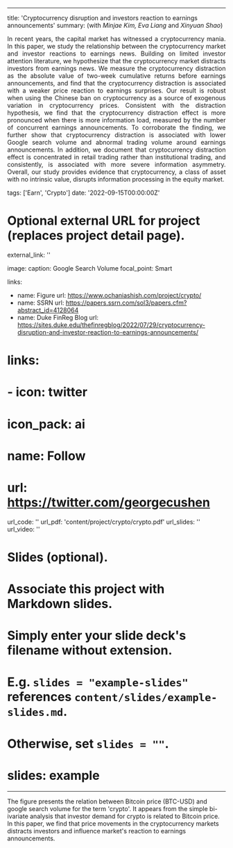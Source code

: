 
---
title: 'Cryptocurrency disruption and investors reaction to earnings announcements'
summary: (with *Minjae Kim, Eva Liang* and *Xinyuan Shao*) </br> <DIV align="justify"> In recent years, the capital market has witnessed a cryptocurrency mania. In this paper, we study the relationship between the cryptocurrency market and investor reactions to earnings news. Building on limited investor attention literature, we hypothesize that the cryptocurrency market distracts investors from earnings news. We measure the cryptocurrency distraction as the absolute value of two-week cumulative returns before earnings announcements, and find that the cryptocurrency distraction is associated with a weaker price reaction to earnings surprises. Our result is robust when using the Chinese ban on cryptocurrency as a source of exogenous variation in cryptocurrency prices. Consistent with the distraction hypothesis, we find that the cryptocurrency distraction effect is more pronounced when there is more information load, measured by the number of concurrent earnings announcements. To corroborate the finding, we further show that cryptocurrency distraction is associated with lower Google search volume and abnormal trading volume around earnings announcements. In addition, we document that cryptocurrency distraction effect is concentrated in retail trading rather than institutional trading, and consistently, is associated with more severe information asymmetry. Overall, our study provides evidence that cryptocurrency, a class of asset with no intrinsic value, disrupts information processing in the equity market. </DIV>
     

tags: ['Earn', 'Crypto']
date: '2022-09-15T00:00:00Z'

# Optional external URL for project (replaces project detail page).
external_link: ''

image: 
  caption: Google Search Volume
  focal_point: Smart

links:
  - name: Figure
    url: https://www.ochaniashish.com/project/crypto/
  - name: SSRN
    url: https://papers.ssrn.com/sol3/papers.cfm?abstract_id=4128064
  - name: Duke FinReg Blog
    url: https://sites.duke.edu/thefinregblog/2022/07/29/cryptocurrency-disruption-and-investor-reaction-to-earnings-announcements/

# links:
#  - icon: twitter
#    icon_pack: ai
#    name: Follow
#    url: https://twitter.com/georgecushen
url_code: ''
url_pdf: 'content/project/crypto/crypto.pdf'
url_slides: ''
url_video: ''

# Slides (optional).
#   Associate this project with Markdown slides.
#   Simply enter your slide deck's filename without extension.
#   E.g. `slides = "example-slides"` references `content/slides/example-slides.md`.
#   Otherwise, set `slides = ""`.
# slides: example
---
The figure presents the relation between Bitcoin price (BTC-USD) and google search volume for the term 'crypto'. It appears from the simple bi-ivariate analysis that investor demand for crypto is related to Bitcoin price. In this paper, we find that price movements in the cryptocurrency markets distracts investors and influence market's reaction to earnings announcements.
